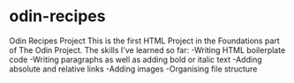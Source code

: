 # odin-recipes
Odin Recipes Project
This is the first HTML Project in the Foundations part of The Odin Project. 
The skills I've learned so far:
-Writing HTML boilerplate code
-Writing paragraphs as well as adding bold or italic text
-Adding absolute and relative links
-Adding images
-Organising file structure 
